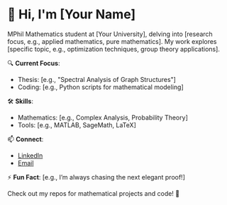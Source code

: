 # 👋 Hi, I'm [Your Name]

MPhil Mathematics student at [Your University], delving into [research focus, e.g., applied mathematics, pure mathematics]. My work explores [specific topic, e.g., optimization techniques, group theory applications].

🔍 **Current Focus**:
- Thesis: [e.g., "Spectral Analysis of Graph Structures"]
- Coding: [e.g., Python scripts for mathematical modeling]

🛠 **Skills**:
- Mathematics: [e.g., Complex Analysis, Probability Theory]
- Tools: [e.g., MATLAB, SageMath, LaTeX]

📫 **Connect**:
- [LinkedIn](your-linkedin-url)
- [Email](mailto:your-email)

⚡ **Fun Fact**: [e.g., I’m always chasing the next elegant proof!]

Check out my repos for mathematical projects and code! 🚀
